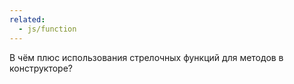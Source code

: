 ```yaml
---
related:
  - js/function
---
```


В чём плюс использования стрелочных функций для методов в конструкторе?
